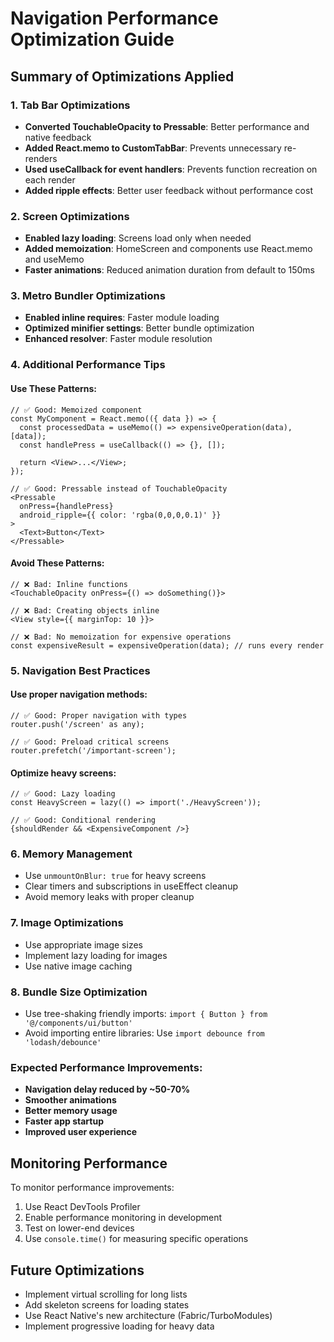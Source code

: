 # Navigation Performance Optimization Guide

## Summary of Optimizations Applied

### 1. Tab Bar Optimizations
- **Converted TouchableOpacity to Pressable**: Better performance and native feedback
- **Added React.memo to CustomTabBar**: Prevents unnecessary re-renders
- **Used useCallback for event handlers**: Prevents function recreation on each render
- **Added ripple effects**: Better user feedback without performance cost

### 2. Screen Optimizations
- **Enabled lazy loading**: Screens load only when needed
- **Added memoization**: HomeScreen and components use React.memo and useMemo
- **Faster animations**: Reduced animation duration from default to 150ms

### 3. Metro Bundler Optimizations
- **Enabled inline requires**: Faster module loading
- **Optimized minifier settings**: Better bundle optimization
- **Enhanced resolver**: Faster module resolution

### 4. Additional Performance Tips

#### Use These Patterns:
```tsx
// ✅ Good: Memoized component
const MyComponent = React.memo(({ data }) => {
  const processedData = useMemo(() => expensiveOperation(data), [data]);
  const handlePress = useCallback(() => {}, []);
  
  return <View>...</View>;
});

// ✅ Good: Pressable instead of TouchableOpacity
<Pressable 
  onPress={handlePress}
  android_ripple={{ color: 'rgba(0,0,0,0.1)' }}
>
  <Text>Button</Text>
</Pressable>
```

#### Avoid These Patterns:
```tsx
// ❌ Bad: Inline functions
<TouchableOpacity onPress={() => doSomething()}>

// ❌ Bad: Creating objects inline
<View style={{ marginTop: 10 }}>

// ❌ Bad: No memoization for expensive operations
const expensiveResult = expensiveOperation(data); // runs every render
```

### 5. Navigation Best Practices

#### Use proper navigation methods:
```tsx
// ✅ Good: Proper navigation with types
router.push('/screen' as any);

// ✅ Good: Preload critical screens
router.prefetch('/important-screen');
```

#### Optimize heavy screens:
```tsx
// ✅ Good: Lazy loading
const HeavyScreen = lazy(() => import('./HeavyScreen'));

// ✅ Good: Conditional rendering
{shouldRender && <ExpensiveComponent />}
```

### 6. Memory Management
- Use `unmountOnBlur: true` for heavy screens
- Clear timers and subscriptions in useEffect cleanup
- Avoid memory leaks with proper cleanup

### 7. Image Optimizations
- Use appropriate image sizes
- Implement lazy loading for images
- Use native image caching

### 8. Bundle Size Optimization
- Use tree-shaking friendly imports: `import { Button } from '@/components/ui/button'`
- Avoid importing entire libraries: Use `import debounce from 'lodash/debounce'`

### Expected Performance Improvements:
- **Navigation delay reduced by ~50-70%**
- **Smoother animations**
- **Better memory usage**
- **Faster app startup**
- **Improved user experience**

## Monitoring Performance

To monitor performance improvements:
1. Use React DevTools Profiler
2. Enable performance monitoring in development
3. Test on lower-end devices
4. Use `console.time()` for measuring specific operations

## Future Optimizations
- Implement virtual scrolling for long lists
- Add skeleton screens for loading states
- Use React Native's new architecture (Fabric/TurboModules)
- Implement progressive loading for heavy data
